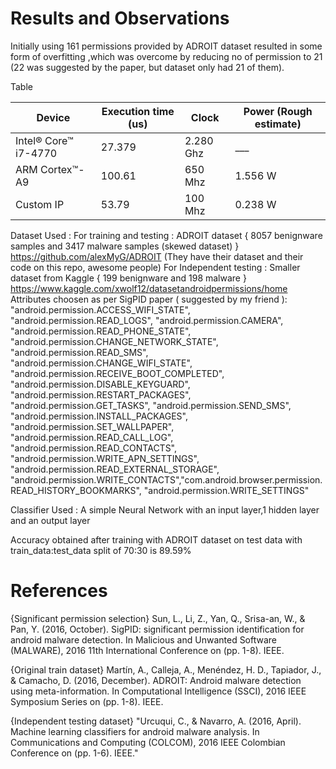 # Results and Observations

Initially using 161 permissions provided by ADROIT dataset resulted in some form of overfitting ,which was overcome by reducing no of permission to 21 (22 was suggested by the paper, but dataset only had 21 of them). 




Table

Device | Execution time (us) | Clock | Power (Rough estimate)
--- | --- | --- | --- 
Intel® Core™ i7-4770 | 27.379 | 2.280 Ghz | ___
ARM Cortex™-A9 | 100.61 | 650 Mhz | 1.556 W 
Custom IP | 53.79 | 100 Mhz |0.238 W

Dataset Used :
For training and testing : ADROIT dataset { 8057 benignware samples and 3417 malware samples (skewed dataset) } 
                           https://github.com/alexMyG/ADROIT (They have their dataset and their code on this repo, awesome people)
For Independent testing : Smaller dataset from Kaggle { 199 benignware and 198 malware }
                          https://www.kaggle.com/xwolf12/datasetandroidpermissions/home
Attributes choosen as per SigPID paper ( suggested by my friend ): 
"android.permission.ACCESS_WIFI_STATE", "android.permission.READ_LOGS", "android.permission.CAMERA", "android.permission.READ_PHONE_STATE", "android.permission.CHANGE_NETWORK_STATE", "android.permission.READ_SMS", "android.permission.CHANGE_WIFI_STATE", "android.permission.RECEIVE_BOOT_COMPLETED", "android.permission.DISABLE_KEYGUARD",
"android.permission.RESTART_PACKAGES", "android.permission.GET_TASKS", "android.permission.SEND_SMS", "android.permission.INSTALL_PACKAGES", "android.permission.SET_WALLPAPER", "android.permission.READ_CALL_LOG", "android.permission.READ_CONTACTS", "android.permission.WRITE_APN_SETTINGS", "android.permission.READ_EXTERNAL_STORAGE", "android.permission.WRITE_CONTACTS","com.android.browser.permission.READ_HISTORY_BOOKMARKS", "android.permission.WRITE_SETTINGS"


Classifier Used :
A simple Neural Network with an input layer,1 hidden layer and an output layer

Accuracy obtained after training with ADROIT dataset on test data with train_data:test_data split of 70:30 is 89.59%



# References
{Significant permission selection}
Sun, L., Li, Z., Yan, Q., Srisa-an, W., & Pan, Y. (2016, October). SigPID: significant permission identification for android malware detection. In Malicious and Unwanted Software (MALWARE), 2016 11th International Conference on (pp. 1-8). IEEE.

{Original train dataset}
Martín, A., Calleja, A., Menéndez, H. D., Tapiador, J., & Camacho, D. (2016, December). ADROIT: Android malware detection using meta-information. In Computational Intelligence (SSCI), 2016 IEEE Symposium Series on (pp. 1-8). IEEE. 

{Independent testing dataset}
"Urcuqui, C., & Navarro, A. (2016, April). Machine learning classifiers for android malware analysis. In Communications and Computing (COLCOM), 2016 IEEE Colombian Conference on (pp. 1-6). IEEE." 
